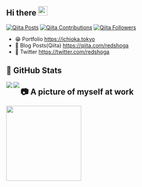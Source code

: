 ## Hi there <img src="https://media.giphy.com/media/hvRJCLFzcasrR4ia7z/giphy.gif" width="25px">

[![Qiita Posts](https://qiita-badge.apiapi.app/s/redshoga/posts.svg)](http://qiita.com/redshoga)
[![Qiita Contributions](https://qiita-badge.apiapi.app/s/redshoga/contributions.svg)](http://qiita.com/redshoga)
[![Qiita Followers](https://qiita-badge.apiapi.app/s/redshoga/followers.svg)](http://qiita.com/redshoga)

- 😁 Portfolio https://ichioka.tokyo
- 📖 Blog Posts(Qiita) https://qiita.com/redshoga
- 🐣 Twitter https://twitter.com/redshoga

## 🍕 GitHub Stats

<div>
<img src="https://github-readme-stats.vercel.app/api/top-langs/?username=redshoga&theme=vue&layout=compact" align="left" />
<img src="https://github-readme-stats.vercel.app/api?username=redshoga&theme=vue" align="left" />
</div>

## 📷 A picture of myself at work

<img src="https://media.giphy.com/media/3oKIPnAiaMCws8nOsE/giphy.gif" width="200px">
